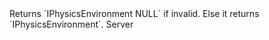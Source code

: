 <function name="__tostring" parent="IPhysicsEvironment" type="classfunc">
	<description>
		Returns `IPhysicsEnvironment NULL` if invalid.
		Else it returns `IPhysicsEnvironment`.
	</description>
	<realm>Server</realm>
	<args>
	</args>
	<rets>
	</rets>
</function>